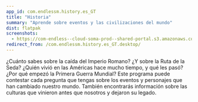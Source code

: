 ```yaml
---
app_id: com.endlessm.history.es_GT
title: "Historia"
summary: "Aprende sobre eventos y las civilizaciones del mundo"
dist: flatpak
screenshots:
  - https://com-endless--cloud-soma-prod--shared-portal.s3.amazonaws.com/apps.273.screenshots.8ae74130-7eb1-4007-9465-9d2cd447dfb4_201810231938195454.png
redirect_from: /com.endlessm.history.es_GT.desktop/
---
```


<p>¿Cuánto sabes sobre la caída del Imperio Romano? ¿Y sobre la Ruta de la Seda? ¿Quién vivió en las Américas hace mucho tiempo, y qué les pasó? ¿Por qué empezó la Primera Guerra Mundial? Este programa puede contestar cada pregunta que tengas sobre los eventos y personajes que han cambiado nuestro mundo. También encontrarás información sobre las culturas que vinieron antes que nosotros y dejaron su legado.</p>